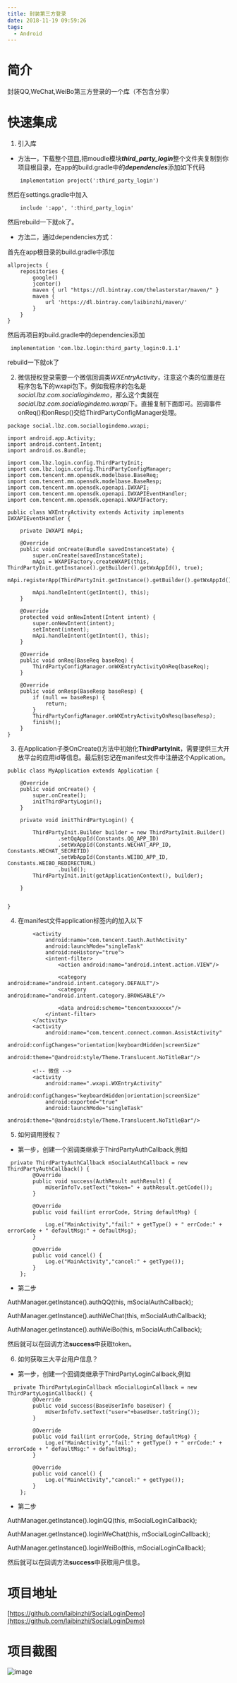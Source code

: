 ```yaml
---
title: 封装第三方登录
date: 2018-11-19 09:59:26
tags:
  - Android
---
```


# 简介
封装QQ,WeChat,WeiBo第三方登录的一个库（不包含分享）
# 快速集成
1. 引入库
- 方法一，下载整个[项目](https://github.com/laibinzhi/SocialLoginDemo),把moudle模块***third_party_login***整个文件夹复制到你项目根目录，在app的build.gradle中的***dependencies***添加如下代码

```
    implementation project(':third_party_login')

```

然后在settings.gradle中加入

```
    include ':app', ':third_party_login'

```
然后rebuild一下就ok了。

<!--more-->

- 方法二，通过dependencies方式：

首先在app根目录的build.gradle中添加

```
allprojects {
    repositories {
        google()
        jcenter()
        maven { url "https://dl.bintray.com/thelasterstar/maven/" }
        maven {
            url 'https://dl.bintray.com/laibinzhi/maven/'
        }
    }
}
```

然后再项目的build.gradle中的dependencies添加


```
 implementation 'com.lbz.login:third_party_login:0.1.1'
```

rebuild一下就ok了



2. 微信授权登录需要一个微信回调类*WXEntryActivity*，注意这个类的位置是在程序包名下的wxapi包下。例如我程序的包名是*social.lbz.com.sociallogindemo*，那么这个类就在*social.lbz.com.sociallogindemo.wxapi*下。直接复制下面即可。回调事件onReq()和onResp()交给ThirdPartyConfigManager处理。


```
package social.lbz.com.sociallogindemo.wxapi;

import android.app.Activity;
import android.content.Intent;
import android.os.Bundle;

import com.lbz.login.config.ThirdPartyInit;
import com.lbz.login.config.ThirdPartyConfigManager;
import com.tencent.mm.opensdk.modelbase.BaseReq;
import com.tencent.mm.opensdk.modelbase.BaseResp;
import com.tencent.mm.opensdk.openapi.IWXAPI;
import com.tencent.mm.opensdk.openapi.IWXAPIEventHandler;
import com.tencent.mm.opensdk.openapi.WXAPIFactory;

public class WXEntryActivity extends Activity implements IWXAPIEventHandler {

    private IWXAPI mApi;

    @Override
    public void onCreate(Bundle savedInstanceState) {
        super.onCreate(savedInstanceState);
        mApi = WXAPIFactory.createWXAPI(this, ThirdPartyInit.getInstance().getBuilder().getWxAppId(), true);
        mApi.registerApp(ThirdPartyInit.getInstance().getBuilder().getWxAppId());

        mApi.handleIntent(getIntent(), this);
    }

    @Override
    protected void onNewIntent(Intent intent) {
        super.onNewIntent(intent);
        setIntent(intent);
        mApi.handleIntent(getIntent(), this);
    }

    @Override
    public void onReq(BaseReq baseReq) {
        ThirdPartyConfigManager.onWXEntryActivityOnReq(baseReq);
    }

    @Override
    public void onResp(BaseResp baseResp) {
        if (null == baseResp) {
            return;
        }
        ThirdPartyConfigManager.onWXEntryActivityOnResq(baseResp);
        finish();
    }
}
```


3. 在Application子类OnCreate()方法中初始化**ThirdPartyInit**，需要提供三大开放平台的应用id等信息。最后别忘记在manifest文件中注册这个Application。

```
public class MyApplication extends Application {

    @Override
    public void onCreate() {
        super.onCreate();
        initThirdPartyLogin();
    }

    private void initThirdPartyLogin() {

        ThirdPartyInit.Builder builder = new ThirdPartyInit.Builder()
                .setQqAppId(Constants.QQ_APP_ID)
                .setWxAppId(Constants.WECHAT_APP_ID, Constants.WECHAT_SECRETID)
                .setWbAppId(Constants.WEIBO_APP_ID, Constants.WEIBO_REDIRECTURL)
                .build();
        ThirdPartyInit.init(getApplicationContext(), builder);

    }


}
```

4. 在manifest文件application标签内的加入以下

```
        <activity
            android:name="com.tencent.tauth.AuthActivity"
            android:launchMode="singleTask"
            android:noHistory="true">
            <intent-filter>
                <action android:name="android.intent.action.VIEW"/>

                <category android:name="android.intent.category.DEFAULT"/>
                <category android:name="android.intent.category.BROWSABLE"/>

                <data android:scheme="tencentxxxxxxx"/>
            </intent-filter>
        </activity>
        <activity
            android:name="com.tencent.connect.common.AssistActivity"
            android:configChanges="orientation|keyboardHidden|screenSize"
            android:theme="@android:style/Theme.Translucent.NoTitleBar"/>
    
        <!-- 微信 -->
        <activity
            android:name=".wxapi.WXEntryActivity"
            android:configChanges="keyboardHidden|orientation|screenSize"
            android:exported="true"
            android:launchMode="singleTask"
            android:theme="@android:style/Theme.Translucent.NoTitleBar"/>
```

5. 如何调用授权？
- 第一步，创建一个回调类继承于ThirdPartyAuthCallback,例如

```
 private ThirdPartyAuthCallback mSocialAuthCallback = new ThirdPartyAuthCallback() {
        @Override
        public void success(AuthResult authResult) {
            mUserInfoTv.setText("token=" + authResult.getCode());
        }

        @Override
        public void fail(int errorCode, String defaultMsg) {
         
            Log.e("MainActivity","fail:" + getType() + " errCode:" + errorCode + " defaultMsg:" + defaultMsg);
        }

        @Override
        public void cancel() {
            Log.e("MainActivity","cancel:" + getType());
        }
    };
```

- 第二步

AuthManager.getInstance().authQQ(this, mSocialAuthCallback);

 AuthManager.getInstance().authWeChat(this, mSocialAuthCallback);
 
  AuthManager.getInstance().authWeiBo(this, mSocialAuthCallback);
  
  然后就可以在回调方法**success**中获取token。
  

6. 如何获取三大平台用户信息？
 
- 第一步，创建一个回调类继承于ThirdPartyLoginCallback,例如

```
  private ThirdPartyLoginCallback mSocialLoginCallback = new ThirdPartyLoginCallback() {
        @Override
        public void success(BaseUserInfo baseUser) {
            mUserInfoTv.setText("user="+baseUser.toString());
        }

        @Override
        public void fail(int errorCode, String defaultMsg) {
            Log.e("MainActivity","fail:" + getType() + " errCode:" + errorCode + " defaultMsg:" + defaultMsg);
        }

        @Override
        public void cancel() {
            Log.e("MainActivity","cancel:" + getType());
        }
    };
```

- 第二步

AuthManager.getInstance().loginQQ(this, mSocialLoginCallback);

 AuthManager.getInstance().loginWeChat(this, mSocialLoginCallback);
 
  AuthManager.getInstance().loginWeiBo(this, mSocialLoginCallback);
  
  然后就可以在回调方法**success**中获取用户信息。
  
  
# 项目地址
[https://github.com/laibinzhi/SocialLoginDemo](https://github.com/laibinzhi/SocialLoginDemo)


# 项目截图
![image](http://lbz-blog.test.upcdn.net/post/gif5新文件.gif)


